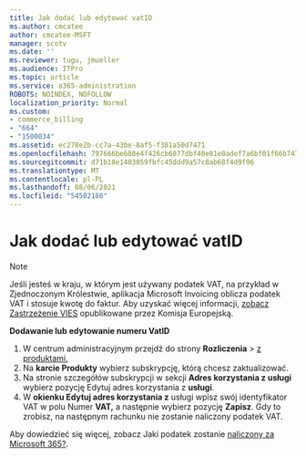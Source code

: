 ```yaml
---
title: Jak dodać lub edytować vatID
ms.author: cmcatee
author: cmcatee-MSFT
manager: scotv
ms.date: ''
ms.reviewer: tugu, jmueller
ms.audience: ITPro
ms.topic: article
ms.service: o365-administration
ROBOTS: NOINDEX, NOFOLLOW
localization_priority: Normal
ms.custom:
- commerce_billing
- "664"
- "1500034"
ms.assetid: ec278e2b-cc7a-43be-8af5-f381a50d7471
ms.openlocfilehash: 797666be608e4f426cb6077dbf40e81e0adef7a6bf01f66b74722274a01c42c7
ms.sourcegitcommit: d71b18e1403859fbfc45ddd9a57c8ab68f4d9f96
ms.translationtype: MT
ms.contentlocale: pl-PL
ms.lasthandoff: 08/06/2021
ms.locfileid: "54502186"
---
```

# <a name="how-to-add-or-edit-a-vatid"></a>Jak dodać lub edytować vatID

> [!NOTE]
> Jeśli jesteś w kraju, w którym jest używany podatek VAT, na przykład w Zjednoczonym Królestwie, aplikacja Microsoft Invoicing oblicza podatek VAT i stosuje kwotę do faktur. Aby uzyskać więcej informacji, [zobacz Zastrzeżenie VIES](https://go.microsoft.com/fwlink/p/?LinkID=841741) opublikowane przez Komisja Europejską.

**Dodawanie lub edytowanie numeru VatID**

1. W centrum administracyjnym przejdź do strony **Rozliczenia** \> [z produktami.](https://go.microsoft.com/fwlink/p/?linkid=842054)
2. Na **karcie Produkty** wybierz subskrypcję, którą chcesz zaktualizować.
3. Na stronie szczegółów subskrypcji w sekcji **Adres korzystania z usługi** wybierz pozycję Edytuj adres korzystania z **usługi**.
4. W **okienku Edytuj adres korzystania z** usługi wpisz swój identyfikator VAT w polu Numer **VAT,** a następnie wybierz pozycję **Zapisz**. Gdy to zrobisz, na następnym rachunku nie zostanie naliczony podatek VAT.

Aby dowiedzieć się więcej, zobacz Jaki podatek zostanie [naliczony za Microsoft 365?](/microsoft-365/commerce/billing-and-payments/tax-information#what-tax-will-i-be-charged).